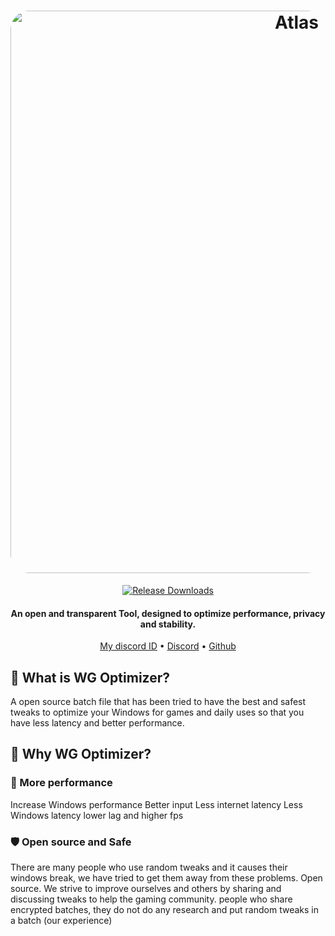 <h1 align="center">
  <a href="https://github.com/SofiaTheRabbit905"><img src="https://github.com/SofiaTheRabbit905/WG.Optimizer/assets/132106663/50b1a492-15ef-42a9-a55f-003e02df230f" alt="Atlas" width="900" style="border-radius: 30px"></a>
</h1>
  <p align="center">
    </a>
    <a href="https://github.com/SofiaTheRabbit905/WG.Optimizer/releases">
      <img alt="Release Downloads" src="https://img.shields.io/github/downloads/Atlas-OS/Atlas/total?style=for-the-badge&logo=github&color=1A91FF" />
    </a>
  </p>
<h4 align="center">An open and transparent Tool, designed to optimize performance, privacy and stability.</h4>

<p align="center">
  <a href="https://discord-avatar.com/en/user/874867657323712534">My discord ID</a>
  •
  <a href="https://discord.gg/Ve6jd9nFRy" target="_blank">Discord</a>
  •
  <a href="https://github.com/SofiaTheRabbit905" target="_blank">Github</a>
</p>

## 🤔 **What is WG Optimizer?**

A open source batch file that has been tried to have the best and safest tweaks to optimize your Windows for games and daily uses so that you have less latency and better performance.

## 🤔 **Why WG Optimizer?**

### 🚀 More performance

Increase Windows performance
Better input
Less internet latency
Less Windows latency
lower lag and higher fps


### 🛡️ Open source and Safe

There are many people who use random tweaks and it causes their windows break, we have tried to get them away from these problems.
Open source. We strive to improve ourselves and others by sharing and discussing tweaks to help the gaming community.
people who share encrypted batches, they do not do any research and put random tweaks in a batch (our experience)
